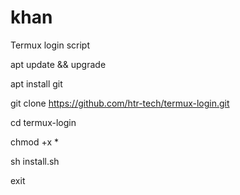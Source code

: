# khan
Termux login script 


apt update && upgrade

apt install git

git clone https://github.com/htr-tech/termux-login.git

cd termux-login

chmod +x * 

sh install.sh

exit
